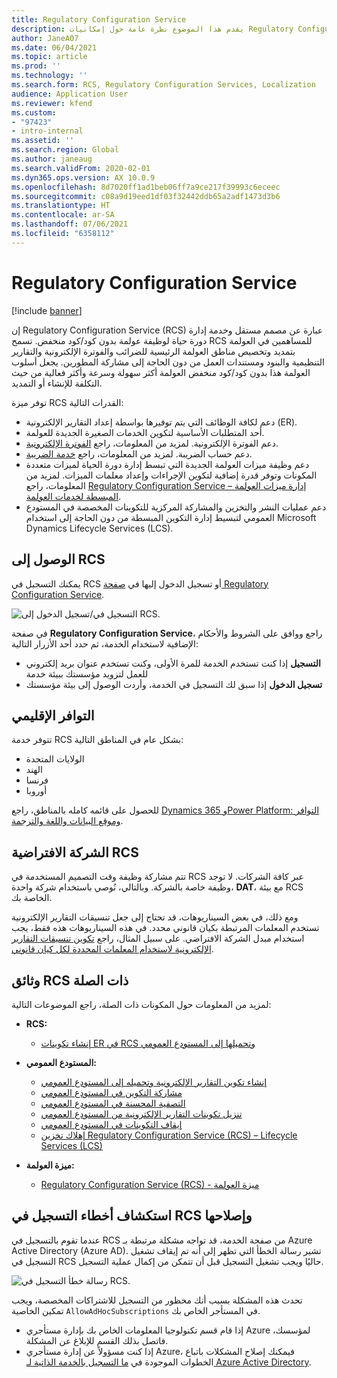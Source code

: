 ```yaml
---
title: Regulatory Configuration Service
description: يقدم هذا الموضوع نظرة عامة حول إمكانيات Regulatory Configuration Service (RCS) ويشرح كيفية الوصول إلى الخدمة.
author: JaneA07
ms.date: 06/04/2021
ms.topic: article
ms.prod: ''
ms.technology: ''
ms.search.form: RCS, Regulatory Configuration Services, Localization
audience: Application User
ms.reviewer: kfend
ms.custom:
- "97423"
- intro-internal
ms.assetid: ''
ms.search.region: Global
ms.author: janeaug
ms.search.validFrom: 2020-02-01
ms.dyn365.ops.version: AX 10.0.9
ms.openlocfilehash: 8d7020ff1ad1beb06ff7a9ce217f39993c6eceec
ms.sourcegitcommit: c08a9d19eed1df03f32442ddb65a2adf1473d3b6
ms.translationtype: HT
ms.contentlocale: ar-SA
ms.lasthandoff: 07/06/2021
ms.locfileid: "6358112"
---
```

# <a name="regulatory-configuration-service"></a>Regulatory Configuration Service

[!include [banner](../includes/banner.md)]

إن Regulatory Configuration Service (RCS) عبارة عن مصمم مستقل وخدمة إدارة دورة حياة لوظيفة عولمة بدون كود/كود منخفض. تسمح RCS للمساهمين في العولمة بتمديد وتخصيص مناطق العولمة الرئيسية للضرائب والفوترة الإلكترونية والتقارير التنظيمية والبنود ومستندات العمل من دون الحاجة إلى مشاركة المطورين. يجعل أسلوب العولمة هذا بدون كود/كود منخفض العولمة أكثر سهولة وسرعة وأكثر فعالية من حيث التكلفة للإنشاء أو التمديد.

توفر ميزة RCS القدرات التالية:

- دعم لكافة الوظائف التي يتم توفيرها بواسطة إعداد التقارير الإلكترونية (ER).
- أحد المتطلبات الأساسية لتكوين الخدمات الصغيرة الجديدة للعولمة.
- دعم الفوترة الإلكترونية. لمزيد من المعلومات، راجع [الفوترة الإلكترونية‎](/dynamics365-release-plan/2021wave1/finance-operations/dynamics365-finance/electronic-invoicing-add-on-dynamics-365-ga).
- دعم حساب الضريبة. لمزيد من المعلومات، راجع [خدمة الضريبة](/dynamics365-release-plan/2021wave1/finance-operations/dynamics365-finance/tax-service-preview).
- دعم وظيفة ميزات العولمة الجديدة التي تبسط إدارة دورة الحياة لميزات متعددة المكونات وتوفر قدرة إضافية لتكوين الإجراءات وإعداد معلمات الميزات. لمزيد من المعلومات، راجع  [Regulatory Configuration Service – إدارة ميزات العولمة المبسطة لخدمات العولمة](/dynamics365-release-plan/2021wave1/finance-operations/dynamics365-finance/regulatory-configuration-service-simplified-globalization-feature-management-globalization-services).
- دعم عمليات النشر والتخزين والمشاركة المركزية للتكوينات المخصصة في المستودع العمومي لتبسيط إدارة التكوين المبسطة من دون الحاجة إلى استخدام Microsoft Dynamics Lifecycle Services (LCS).

## <a name="access-rcs"></a>الوصول إلى RCS

يمكنك التسجيل في RCS أو تسجيل الدخول إليها في [صفحة Regulatory Configuration Service](https://marketing.configure.global.dynamics.com/).

![التسجيل في/تسجيل الدخول إلى RCS.](media/202103_RCS%20Marketing%20page_updated_1.jpg)

في صفحة **Regulatory Configuration Service**، راجع ووافق على الشروط والأحكام الإضافية لاستخدام الخدمة، ثم حدد أحد الأزرار التالية:

- **التسجيل** إذا كنت تستخدم الخدمة للمرة الأولى، وكنت تستخدم عنوان بريد إلكتروني للعمل لتزويد مؤسستك ببيئة خدمة
- **تسجيل الدخول** إذا سبق لك التسجيل في الخدمة، وأردت الوصول إلى بيئة مؤسستك

## <a name="regional-availability"></a>التوافر الإقليمي

تتوفر خدمة RCS بشكل عام في المناطق التالية:

- الولايات المتحدة
- الهند
- فرنسا
- أوروبا

للحصول على قائمه كامله بالمناطق، راجع [Dynamics 365 وPower Platform: التوافر وموقع البيانات واللغة والترجمة](https://aka.ms/dynamics_365_international_availability_deck).

## <a name="rcs-default-company"></a>الشركة الافتراضية RCS

تتم مشاركة وظيفة وقت التصميم المستخدمة في RCS عبر كافة الشركات. لا توجد وظيفة خاصة بالشركة. وبالتالي، نُوصي باستخدام شركة واحدة، **DAT**، مع بيئة RCS الخاصة بك.

ومع ذلك، في بعض السيناريوهات، قد تحتاج إلى جعل تنسيقات التقارير الإلكترونية تستخدم المعلمات المرتبطة بكيان قانوني محدد. في هذه السيناريوهات هذه فقط، يجب استخدام مبدل الشركة الافتراضي. على سبيل المثال، راجع [تكوين تنسيقات التقارير الإلكترونية لاستخدام المعلمات المحددة لكل كيان قانوني](../../fin-ops-core/dev-itpro/analytics/er-app-specific-parameters-configure-format.md).

## <a name="related-rcs-documentation"></a>وثائق RCS ذات الصلة

لمزيد من المعلومات حول المكونات ذات الصلة، راجع الموضوعات التالية:

- **RCS:**

    - [إنشاء تكوينات ER في RCS وتحميلها إلى المستودع العمومي](rcs-global-repo-upload.md)

- **المستودع العمومي:**

    - [إنشاء تكوين التقارير الإلكترونية وتحميله إلى المستودع العمومي](rcs-global-repo-upload.md)
    - [مشاركة التكوين في المستودع العمومي](rcs-global-repo-share-configuration.md)
    - [التصفية المحسنة في المستودع العمومي](enhanced-filtering-global-repo.md)
    - [تنزيل تكوينات التقارير الإلكترونية من المستودع العمومي](../../fin-ops-core/dev-itpro/analytics/er-download-configurations-global-repo.md)
    - [إيقاف التكوينات في المستودع العمومي](discontinuing-configurations-rcs-global-repo.md)
    - [إهلاك تخزين Regulatory Configuration Service (RCS) – Lifecycle Services (LCS)](rcs-lcs-repo-dep-faq.md)

- **ميزة العولمة:**

    - [Regulatory Configuration Service (RCS) - ميزة العولمة](/dynamics365-release-plan/2021wave1/finance-operations/dynamics365-finance/regulatory-configuration-service-simplified-globalization-feature-management-globalization-services)


## <a name="troubleshooting-rcs-sign-up"></a>استكشاف أخطاء التسجيل في RCS وإصلاحها

عندما تقوم بالتسجيل في RCS من صفحة الخدمة، قد تواجه مشكلة مرتبطة بـ Azure Active Directory (Azure AD). تشير رسالة الخطأ التي تظهر إلى أنه تم إيقاف تشغيل التسجيل في RCS حاليًا ويجب تشغيل التسجيل قبل أن تتمكن من إكمال عملية التسجيل.

![رسالة خطأ التسجيل في RCS.](media/01_RCSSignUpError.jpg)

تحدث هذه المشكلة بسبب أنك محظور من التسجيل للاشتراكات المخصصة، ويجب تمكين الخاصية `AllowAdHocSubscriptions` في المستأجر الخاص بك. 

- إذا قام قسم تكنولوجيا المعلومات الخاص بك بإدارة مستأجري Azure لمؤسسك، فاتصل بذلك القسم للإبلاغ عن المشكلة.
- إذا كنت مسؤولاً عن إدارة مستأجري Azure، فيمكنك إصلاح المشكلات باتباع الخطوات الموجودة في [ما التسجيل بالخدمة الذاتية لـ Azure Active Directory](/azure/active-directory/enterprise-users/directory-self-service-signup#how-do-i-control-self-service-settings).
